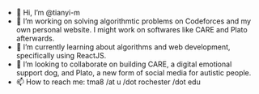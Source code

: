 - 👋 Hi, I’m @tianyi-m
- 👀 I’m working on solving algorithmtic problems on Codeforces and my own personal website. I might work on softwares like CARE and Plato afterwards.
- 🌱 I’m currently learning about algorithms and web development, specifically using ReactJS.
- 💞️ I’m looking to collaborate on building CARE, a digital emotional support dog, and Plato, a new form of social media for autistic people.
- 📫 How to reach me: tma8 /at u /dot rochester /dot edu

<!---
tianyi-m/tianyi-m is a ✨ special ✨ repository because its `README.md` (this file) appears on your GitHub profile.
You can click the Preview link to take a look at your changes.
--->
